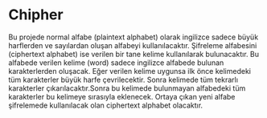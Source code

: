 # Chipher
Bu projede normal alfabe (plaintext alphabet) olarak ingilizce sadece büyük harflerden ve sayılardan oluşan alfabeyi kullanılacaktır.
Şifreleme alfabesini (ciphertext alphabet) ise verilen bir tane kelime kullanılarak bulunacaktır. Bu alfabede verilen kelime (word) sadece ingilizce alfabede bulunan karakterlerden oluşacak. Eğer verilen kelime uygunsa ilk önce kelimedeki tüm karakterler büyük harfe çevrilecektir. Sonra kelimede tüm tekrarlı karakterler çıkarılacaktır.Sonra bu kelimede bulunmayan alfabedeki tüm karakterler bu kelimeye sırasıyla eklenecek. Ortaya çıkan yeni alfabe şifrelemede kullanılacak olan ciphertext alphabet olacaktır.
